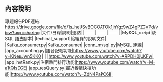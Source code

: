 ## 內容說明
專題報告PDF連結: <https://drive.google.com/file/d/1s_heUSvBOCOATOk1jhYgx9wZ4gPZGVPd/view?usp=sharing>
|文件/目錄|說明|連結|
| ---- | ---- | ---- |
|MySQL_script|放 SQL 語法腳本|
|techinal_support|給組員的說明文件|
|Kafka_consumer.py|Kafka_consumer|
|conn_mysql.py|MySQL 連線|
|app_accounting.py|語音記帳功能|<https://www.youtube.com/watch?v=KNepJwn5KK0>
| | |https://www.youtube.com/watch?v=ARPDH0jUKFw|
|app_hotRank.py|住宿熱門排行功能|https://www.youtube.com/watch?v=M-a1tQIsDGE|
|app_resQuery.py|鄰近餐廳快搜功能|https://www.youtube.com/watch?v=ZdN4PaPC6II|
